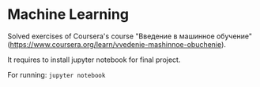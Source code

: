 Machine Learning
=================

Solved exercises of Coursera's course "Введение в машинное обучение"
(https://www.coursera.org/learn/vvedenie-mashinnoe-obuchenie).

It requires to install jupyter notebook for final project.

For running: `jupyter notebook`

